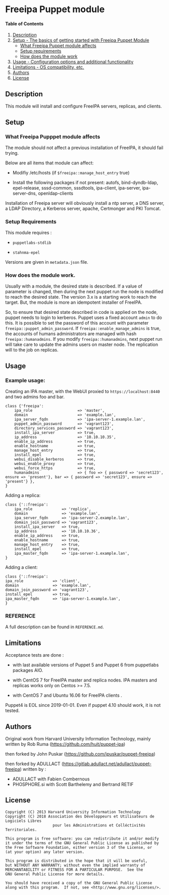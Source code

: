 # Freeipa Puppet module

#### Table of Contents

1. [Description](#description)
2. [Setup - The basics of getting started with Freeipa Puppet Module](#setup)
    * [What Freeipa Puppet module affects](#what-freeipa-pupppet-module-affects)
    * [Setup requirements](#setup-requirements)
    * [How does the module work](#how-does-the-module-work)
3. [Usage - Configuration options and additional functionality](#usage)
4. [Limitations - OS compatibility, etc.](#limitations)
5. [Authors](#authors)
6. [License](#license)

## Description

This module will install and configure FreeIPA servers, replicas, and clients.

## Setup

### What Freeipa Pupppet module affects

The module should not affect a previous installation of FreeIPA, it should fail trying.

Below are all items that module can affect:

 * Modifiy /etc/hosts (if `$freeipa::manage_host_entry` true)

 * Install the following packages if not present: autofs, bind-dyndb-ldap, epel-release, sssd-common, sssdtools, ipa-client, ipa-server, ipa-server-dns, openldap-clients

Installation of Freeipa server will obviously install a ntp server, a DNS server, a LDAP Directory, a Kerberos server, apache, Certmonger and PKI Tomcat.

### Setup Requirements

This module requires :

  * `puppetlabs-stdlib`

  * `stahnma-epel`

Versions are given in `metadata.json` file.

### How does the module work.

Usually with a module, the desired state is described. If a value of parameter is changed, then during the next puppet run the node is modified to reach the desired state.
The version 3.x is a starting work to reach the target. But, the module is more an idempotent installer of FreeIPA.

So, to ensure that desired state described in code is applied on the node, puppet needs to login to kerberos. Puppet uses a fixed account `admin` to do this. It is possible to set the password of this account with parameter `freeipa::puppet_admin_password`. If `freeipa::enable_manage_admins` is true, the accounts of humans administrators are managed with hash `freeipa::humanadmins`. If you modify `freeipa::humanadmins`, next puppet run will take care to update the admins users on master node. The replication will to the job on replicas.

## Usage

### Example usage:

Creating an IPA master, with the WebUI proxied to `https://localhost:8440` and two admins foo and  bar.
```puppet
class {'freeipa':
    ipa_role                    => 'master',
    domain                      => 'example.lan',
    ipa_server_fqdn             => 'ipa-server-1.example.lan',
    puppet_admin_password       => 'vagrant123',
    directory_services_password => 'vagrant123',
    install_ipa_server          => true,
    ip_address                  => '10.10.10.35',
    enable_ip_address           => true,
    enable_hostname             => true,
    manage_host_entry           => true,
    install_epel                => true,
    webui_disable_kerberos      => true,
    webui_enable_proxy          => true,
    webui_force_https           => true,
    humanadmins                 => { foo => { password => 'secret123', ensure => 'present'}, bar => { password => 'secret123', ensure => 'present'} },
}
```

Adding a replica:
```puppet
class {'::freeipa':
    ipa_role             => 'replica',
    domain               => 'example.lan',
    ipa_server_fqdn      => 'ipa-server-2.example.lan',
    domain_join_password => 'vagrant123',
    install_ipa_server   => true,
    ip_address           => '10.10.10.36',
    enable_ip_address    => true,
    enable_hostname      => true,
    manage_host_entry    => true,
    install_epel         => true,
    ipa_master_fqdn      => 'ipa-server-1.example.lan',
}
```

Adding a client:
```puppet
class {'::freeipa':
ipa_role             => 'client',
domain               => 'example.lan',
domain_join_password => 'vagrant123',
install_epel         => true,
ipa_master_fqdn      => 'ipa-server-1.example.lan',
}
```

### REFERENCE

A full description can be found in `REFERENCE.md`.

## Limitations


Acceptance tests are done :

 * with last available versions of Puppet 5 and Puppet 6 from puppetlabs packages AIO.

 * with CentOS 7 for FreeIPA master and replica nodes. IPA masters and replicas works only on Centos >= 7.5.

 * with CentOS 7 and Ubuntu 16.06 for FreeIPA clients .

Puppet4 is EOL since 2019-01-01. Even if puppet 4.10 should work, it is not tested.

## Authors

Original work from Harvard University Information Technology, mainly written by Rob Ruma (https://github.com/huit/puppet-ipa)

then forked by John Puskar (https://github.com/jpuskar/puppet-freeipa)

then forked by ADULLACT (https://gitlab.adullact.net/adullact/puppet-freeipa) written by :
  * ADULLACT with Fabien Combernous
  * PHOSPHORE.si with Scott Barthelemy and Bertrand RETIF

## License

    Copyright (C) 2013 Harvard University Information Technology
    Copyright (C) 2018 Association des Développeurs et Utilisateurs de Logiciels Libres
                         pour les Administrations et Colléctivités Territoriales.

    This program is free software: you can redistribute it and/or modify
    it under the terms of the GNU General Public License as published by
    the Free Software Foundation, either version 3 of the License, or
    (at your option) any later version.

    This program is distributed in the hope that it will be useful,
    but WITHOUT ANY WARRANTY; without even the implied warranty of
    MERCHANTABILITY or FITNESS FOR A PARTICULAR PURPOSE.  See the
    GNU General Public License for more details.

    You should have received a copy of the GNU General Public License
    along with this program.  If not, see <http://www.gnu.org/licenses/>.

